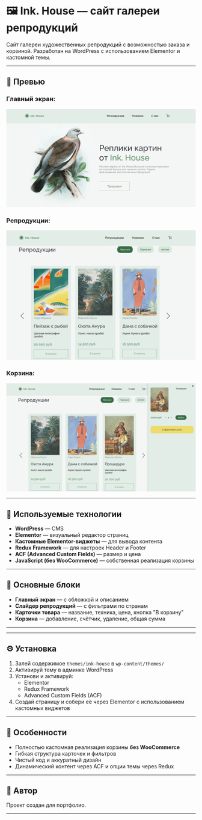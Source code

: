 # 🖼 Ink. House — сайт галереи репродукций

Сайт галереи художественных репродукций с возможностью заказа и корзиной. Разработан на WordPress с использованием Elementor и кастомной темы.

---

## 📸 Превью

### Главный экран:
![Главная](./themes/ink-house/screens/1.png)

### Репродукции:
![Репродукции](./themes/ink-house/screens/2.png)

### Корзина:
![Корзина](./themes/ink-house/screens/3.png)

---

## 🧰 Используемые технологии

- **WordPress** — CMS
- **Elementor** — визуальный редактор страниц
- **Кастомные Elementor-виджеты** — для вывода контента
- **Redux Framework** — для настроек Header и Footer
- **ACF (Advanced Custom Fields)** — размер и цена
- **JavaScript (без WooCommerce)** — собственная реализация корзины

---

## 🧩 Основные блоки

- **Главный экран** — с обложкой и описанием
- **Слайдер репродукций** — с фильтрами по странам
- **Карточки товара** — название, техника, цена, кнопка "В корзину"
- **Корзина** — добавление, счётчик, удаление, общая сумма

---


---

## ⚙️ Установка

1. Залей содержимое `themes/ink-house` в `wp-content/themes/`
2. Активируй тему в админке WordPress
3. Установи и активируй:
   - Elementor
   - Redux Framework
   - Advanced Custom Fields (ACF)
4. Создай страницу и собери её через Elementor с использованием кастомных виджетов

---

## 💬 Особенности

- Полностью кастомная реализация корзины **без WooCommerce**
- Гибкая структура карточек и фильтров
- Чистый код и аккуратный дизайн
- Динамический контент через ACF и опции темы через Redux

---

## 👤 Автор

Проект создан для портфолио.

---



